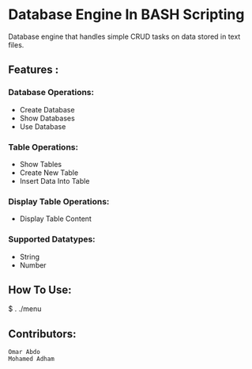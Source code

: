 # Database Engine In BASH Scripting

Database engine that handles simple CRUD tasks on data stored in text files.
## Features :

### Database Operations:
* Create Database
* Show Databases
* Use Database

### Table Operations:
*  Show Tables
*  Create New Table
*  Insert Data Into Table

### Display Table Operations:
* Display Table Content

### Supported Datatypes:
* String
* Number

## How To Use:
$ . ./menu

## Contributors:
    Omar Abdo
    Mohamed Adham
